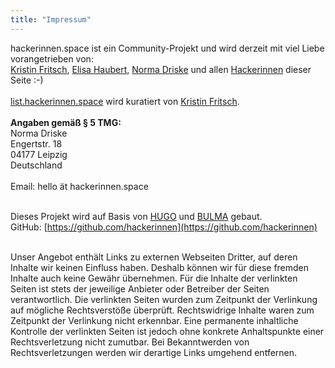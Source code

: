 ```yaml
---
title: "Impressum"
---
```


hackerinnen.space ist ein Community-Projekt und wird derzeit mit viel Liebe vorangetrieben von:\
[Kristin Fritsch](/spaces/leipzig/kristin-fritsch/), [Elisa Haubert](/spaces/leipzig/elisa-haubert/), [Norma Driske](/spaces/leipzig/norma-driske/) und allen [Hackerinnen](/tags/hackerinnen) dieser Seite :-)
<br/><br/>
[list.hackerinnen.space](https://list.hackerinnen.space) wird kuratiert von [Kristin Fritsch](/en/spaces/leipzig/kristin-fritsch/).
<br/><br/>
<strong>Angaben gemäß § 5 TMG:</strong><br>
Norma Driske\
Engertstr. 18\
04177 Leipzig\
Deutschland<br><br>
Email: hello ät hackerinnen.space<br><br>

Dieses Projekt wird auf Basis von [HUGO](https://gohugo.io/) und [BULMA](https://bulma.io/) gebaut.\
GitHub: [https://github.com/hackerinnen](https://github.com/hackerinnen)<br><br>

Unser Angebot enthält Links zu externen Webseiten Dritter, auf deren Inhalte
wir keinen Einfluss haben. Deshalb können wir für diese fremden Inhalte auch
keine Gewähr übernehmen. Für die Inhalte der verlinkten Seiten ist stets der
jeweilige Anbieter oder Betreiber der Seiten verantwortlich. Die verlinkten
Seiten wurden zum Zeitpunkt der Verlinkung auf mögliche Rechtsverstöße
überprüft. Rechtswidrige Inhalte waren zum Zeitpunkt der Verlinkung nicht
erkennbar. Eine permanente inhaltliche Kontrolle der verlinkten Seiten ist
jedoch ohne konkrete Anhaltspunkte einer Rechtsverletzung nicht zumutbar. Bei
Bekanntwerden von Rechtsverletzungen werden wir derartige Links umgehend
entfernen.

